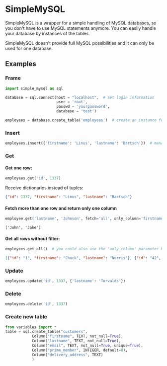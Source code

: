 # SimpleMySQL

SimpleMySQL is a wrapper for a simple handling of MySQL databases, so you don't have to use MySQL statements anymore.
You can easily handle your database by instances of the tables.

SimpleMySQL doesn't provide full MySQL possibilities and it can only be used for one database.

## Examples

### Frame
```Python
import simple_mysql as sql

database = sql.connect(host = "localhost",  # set login information
                       user = 'root',
                       passwd = 'yourpassword',
                       database = 'test')

employees = database.create_table('employees')  # create an instance for your table
```

### Insert
```Python
employees.insert({'firstname': 'Linus', 'lastname': 'Bartsch'})  # manage the data easy without MySQL query
```

### Get

#### Get one row:
```Python
employees.get('id', 1337)
```
Receive dictionaries instead of tuples:
```json
{"id": 1337, "firstname": "Linus", "lastname": "Bartsch"}
```

#### Fetch more than one row and return only one column
```Python
employee.get('lastname', 'Johnson', fetch='all', only_column='firstname')  # 'fetch' can also be an integer
```
```
['John', 'Jake']
```


#### Get all rows without filter:
```python
employees.get_all()  # you could also use the 'only_column' parameter here
```
```json
[{"id": "1", "firstname": "Chuck", "lastname": "Norris"}, {"id": "42", "firstname": "John", "lastname": "Johnson"}, {"id": "1337", "firstname": "Linus", "lastname": "Bartsch"}, {"id": "9001", "firstname": "Jake", "lastname": "Johnson"}]
```

### Update
```Python
employees.update('id', 1337, {'lastname': 'Torvalds'})
```

### Delete
```Python
employees.delete('id', 1337)
```

### Create new table
```Python
from variables import *
table = sql.create_table("customers",
            Column("firstname", TEXT, not_null=True),
            Column("lastname", TEXT, not_null=True),
            Column("email", TEXT, not_null=True, unique=True),
            Column("prime_member", INTEGER, default=0),
            Column("delivery_address", TEXT)
            )
```
